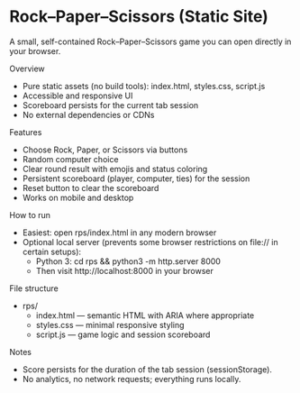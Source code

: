 # Rock–Paper–Scissors (Static Site)

A small, self-contained Rock–Paper–Scissors game you can open directly in your browser.

Overview
- Pure static assets (no build tools): index.html, styles.css, script.js
- Accessible and responsive UI
- Scoreboard persists for the current tab session
- No external dependencies or CDNs

Features
- Choose Rock, Paper, or Scissors via buttons
- Random computer choice
- Clear round result with emojis and status coloring
- Persistent scoreboard (player, computer, ties) for the session
- Reset button to clear the scoreboard
- Works on mobile and desktop

How to run
- Easiest: open rps/index.html in any modern browser
- Optional local server (prevents some browser restrictions on file:// in certain setups):
  - Python 3: cd rps && python3 -m http.server 8000
  - Then visit http://localhost:8000 in your browser

File structure
- rps/
  - index.html — semantic HTML with ARIA where appropriate
  - styles.css — minimal responsive styling
  - script.js — game logic and session scoreboard

Notes
- Score persists for the duration of the tab session (sessionStorage).
- No analytics, no network requests; everything runs locally.
